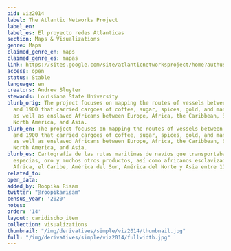 ```yaml
---
pid: viz2014
label: The Atlantic Networks Project
label_en:
label_es: El proyecto redes Atlanticas
section: Maps & Visualizations
genre: Maps
claimed_genre_en: maps
claimed_genre_es: mapas
link: https://sites.google.com/site/atlanticnetworksproject/home?authuser=0
access: open
status: Stable
language: en
creators: Andrew Sluyter
stewards: Louisiana State University
blurb_orig: The project focuses on mapping the routes of vessels between about 1750
  and 1900 that carried cargoes of coffee, sugar, spices, gold, and many other products
  as well as enslaved Africans between Europe, Africa, the Caribbean, South America,
  North America, and Asia.
blurb_en: The project focuses on mapping the routes of vessels between about 1750
  and 1900 that carried cargoes of coffee, sugar, spices, gold, and many other products
  as well as enslaved Africans between Europe, Africa, the Caribbean, South America,
  North America, and Asia.
blurb_es: Cartografía de las rutas maritimas de navíos que transportaban café, azúcar,
  especias, oro y muchos otros productos, así como africanos esclavizados entre Europa,
  África, el Caribe, América del Sur, América del Norte y Asia entre 1750 y 1900.
related_to:
open_data:
added_by: Roopika Risam
twitter: "@roopikarisam"
census_year: '2020'
notes:
order: '14'
layout: caridischo_item
collection: visualizations
thumbnail: "/img/derivatives/simple/viz2014/thumbnail.jpg"
full: "/img/derivatives/simple/viz2014/fullwidth.jpg"
---
```

